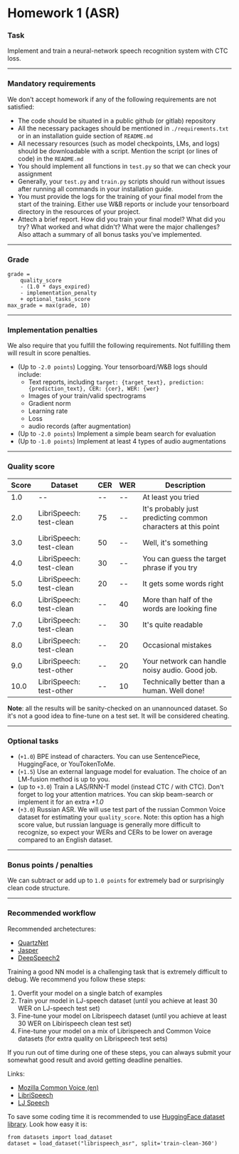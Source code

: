 # Homework 1 (ASR)

### Task
Implement and train a neural-network speech recognition system with CTC loss.


--------------
### Mandatory requirements
We don't accept homework if any of the following requirements are not satisfied:
* The code should be situated in a public github (or gitlab) repository
* All the necessary packages should be mentioned in `./requirements.txt` or in an installation 
  guide section of `README.md`
* All necessary resources (such as model checkpoints, LMs, and logs) should be downloadable with a script. 
  Mention the script (or lines of code) in the `README.md`
* You should implement all functions in `test.py` so that we can check your assignment
* Generally, your `test.py` and `train.py` scripts should run without issues after running all commands in your installation guide.
* You must provide the logs for the training of your final model from the start of the training. 
  Either use W&B reports or include your tensorboard directory in the resources of your project.
* Attech a brief report. How did you train your final model? What did you try? 
  What worked and what didn't? What were the major challenges? 
  Also attach a summary of all bonus tasks you've implemented.


--------------
### Grade
```
grade = 
    quality_score 
    - (1.0 * days_expired) 
    - implementation_penalty 
    + optional_tasks_score
max_grade = max(grade, 10)
```


--------------
### Implementation penalties
We also require that you fulfill the following requirements. Not fulfilling them will result in score penalties.
* (Up to `-2.0 points`) Logging. Your tensorboard/W&B logs should include:
  * Text reports, including `target: {target_text}, prediction: {prediction_text}, CER: {cer}, WER: {wer}`
  * Images of your train/valid spectrograms
  * Gradient norm
  * Learning rate
  * Loss
  * audio records (after augmentation)
* (Up to `-2.0 points`) Implement a simple beam search for evaluation
* (Up to `-1.0 points`) Implement at least 4 types of audio augmentations


--------------
### Quality score

| Score  | Dataset | CER | WER| Description|
| ------------- | ------------- | ------------- | ------------- | -------------      |
| 1.0 | -- | -- | -- | At least you tried |
| 2.0 | LibriSpeech: test-clean | 75 | -- | It's probably just predicting common characters at this point |
| 3.0 | LibriSpeech: test-clean | 50 | -- | Well, it's something |
| 4.0 | LibriSpeech: test-clean | 30 | -- | You can guess the target phrase if you try |
| 5.0 | LibriSpeech: test-clean | 20 | -- | It gets some words right |
| 6.0 | LibriSpeech: test-clean | -- | 40 | More than half of the words are looking fine |
| 7.0 | LibriSpeech: test-clean | -- | 30 | It's quite readable |
| 8.0 | LibriSpeech: test-clean | -- | 20 | Occasional mistakes  |
| 9.0 | LibriSpeech: test-other | -- | 20 | Your network can handle noisy audio. Good job. |
| 10.0 | LibriSpeech: test-other | -- | 10 | Technically better than a human. Well done! |

__Note__: all the results will be sanity-checked on an unannounced dataset. 
So it's not a good idea to fine-tune on a test set. 
It will be considered cheating.

--------------
### Optional tasks
* (`+1.0`) BPE instead of characters. You can use SentencePiece, HuggingFace, or YouTokenToMe.
* (`+1.5`) Use an external language model for evaluation. The choice of an LM-fusion method is up to you.
* (up to `+3.0`) Train a LAS/RNN-T model (instead CTC / with CTC). Don't forget to log your attention matrices. 
  You can skip beam-search or implement it for an extra *+1.0*
* (`+3.0`) Russian ASR. We will use test part of the russian Common Voice dataset for estimating your `quality_score`. 
  Note: this option has a high score value, but russian language is generally more difficult to recognize, 
  so expect your WERs and CERs to be lower on average compared to an English dataset.

--------------
### Bonus points / penalties
We can subtract or add up to `1.0 points` for extremely bad or surprisingly clean code structure.

--------------
### Recommended workflow

Recommended archetectures:
* [QuartzNet](https://arxiv.org/abs/1910.10261)
* [Jasper](https://arxiv.org/pdf/1904.03288.pdf)
* [DeepSpeech2](http://proceedings.mlr.press/v48/amodei16.pdf)

Training a good NN model is a challenging task that is extremely difficult to debug.
We recommend you follow these steps:
1) Overfit your model on a single batch of examples
2) Train your model in LJ-speech dataset (until you achieve at least 30 WER on LJ-speech test set)
3) Fine-tune your model on Librispeech dataset (until you achieve at least 30 WER on Libirispeech clean test set)
4) Fine-tune your model on a mix of Librispeech and Common Voice datasets (for extra quality on Librispeech test sets)


If you run out of time during one of these steps, you can always submit your somewhat good result and 
  avoid getting deadline penalties.

Links: 
* [Mozilla Common Voice (en)](https://commonvoice.mozilla.org/ru)  
* [LibriSpeech](https://www.openslr.org/12)
* [LJ Speech](https://keithito.com/LJ-Speech-Dataset/)

To save some coding time it is recommended to use [HuggingFace dataset library](https://github.com/huggingface/datasets). 
Look how easy it is:
```
from datasets import load_dataset
dataset = load_dataset("librispeech_asr", split='train-clean-360')
```
